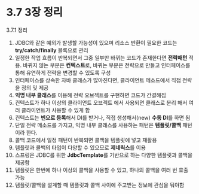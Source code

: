 # 3.7 3장 정리

3.7.1 정리

1. JDBC와 같은 예외가 발생할 가능성이 있으며 리소스 반환이 필요한 코드는 **try/catch/finally** 블록으로 관리
2. 일정한 작업 흐름이 반복되면서 그중 일부만 바뀌는 코드가 존재한다면 **전략패턴** 적용. 바뀌지 않는 부분은 **컨텍스트**로, 바뀌는 부분은 전략으로 만들고 인터페이스를 통해 유연하게 전략을 변경할 수 있도록 구성
3. 인터페이스를 상속한 자바 클래스가 많아진다면, 클라이언트 메소드에서 직접 전략을 정의 및 제공
4. **익명 내부 클래스**를 이용해 전략 오브젝트를 구현하면 코드가 간결해짐
5. 컨텍스트가 하나 이상의 클라이언트 오브젝트 에서 사용되면 클래스로 분리 해서 여러 클라이언트가 사용할 수 있게 함
6. 컨텍스트는 **빈으로 등록**해서 DI를 받거나, 직접 생성해서(new) **수동 DI**를 하면 됨
7. 단일 전략 메소드를 가지고, 익명 내부 클래스를 사용하는 패턴은 **템플릿/콜백** 패턴이라 한다.
8. 콜백 코드에서 일정 패턴이 반복되면 콜백을 템플릿에 넣고 재활용
9. 템플릿과 콜백의 타입이 다양할 수 있으므로 **제네릭스**를 이용
10. 스프링은 JDBC를 위한 **JdbcTemplate**를 기반으로 하는 다양한 템플릿과 콜백을 제공함
11. 템플릿은 한번에 하나 이상의 콜백을 사용할 수 있고, 하나의 콜백을 여러 번 호출 가능
12. 템플릿/콜백을 설계할 때 템플릿과 콜백 사이에 주고받는 정보에 관심을 둬야함